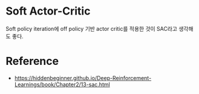 # Soft Actor-Critic

Soft policy iteration에 off policy 기반 actor critic를 적용한 것이 SAC라고 생각해도 좋다.

# Reference
- https://hiddenbeginner.github.io/Deep-Reinforcement-Learnings/book/Chapter2/13-sac.html
